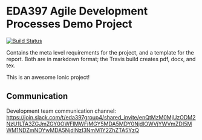 # EDA397 Agile Development Processes Demo Project

[![Build Status](https://travis-ci.org/magagr/adp_project.svg?branch=master)](https://travis-ci.org/magagr/adp_project)

Contains the meta level requirements for the project,
and a template for the report.
Both are in markdown format; the Travis build creates
pdf, docx, and tex.

This is an awesome Ionic project!

## Communication
Development team communication channel:
https://join.slack.com/t/eda397group4/shared_invite/enQtMzM0MjUzODM2NzU1LTA3ZGJmZGY0OWFlMWFjMGY5MDA5MDY0NjdlOWVjYWVmZDI5MWM1NDZmNDYwMDA5NjdlNzI3NmM1Y2ZhZTA5YzQ

